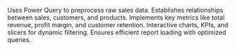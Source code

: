 Uses Power Query to preprocess raw sales data. Establishes relationships between sales, customers, and products. Implements key metrics like total revenue, profit margin, and customer retention. Interactive charts, KPIs, and slicers for dynamic filtering. Ensures efficient report loading with optimized queries.
